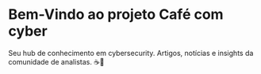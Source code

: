 # Bem-Vindo ao projeto Café com cyber

Seu hub de conhecimento em cybersecurity. Artigos, notícias e insights da comunidade de analistas.
☕🔐
